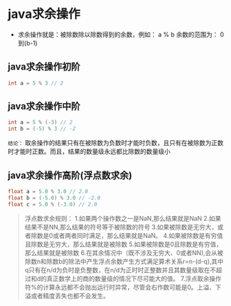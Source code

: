 # java求余操作
- 求余操作就是：被除数除以除数得到的余数，例如： a % b  余数的范围为： 0到(b-1)
## java求余操作初阶
```java
int a = 5 % 3 // 2 
```
## java求余操作中阶
```java
int a = 5 % (-3) // 2
int b = (-5) % 3 // -2
```
`结论：` 取余操作的结果只有在被除数为负数时才能时负数，且只有在被除数为正数时才能时正数。而且，结果的数量级永远都比除数的数量级小
## java求余操作高阶(浮点数求余)
```java
float a = 5.0 % 3.0 // 2.0
float b = (-5.0) % 3.0 // -2.0
float c = 5.0 % (-3.0) // 2.0
```
> 浮点数求余规则：
> 1.如果两个操作数之一是NaN,那么结果就是NaN
> 2.如果结果不是NN,那么结果的符号等于被除数的符号
> 3.如果被除数是无穷大，或者除数是0或者两者同时满足，那么结果就是NaN。
> 4.如果被除数是有穷值且除数是无穷大，那么结果就是被除数
> 5.如果被除数是0且除数是有穷值，那么结果就是被除数
> 6.在其余情况中（既不涉及无穷大、0或者NN),会从被除数n和除数b的除法中产生浮点余数产生方式满足算术关系r=n-(d-q),其中q只有在n/d为负时是负整数，在n/d为正时时正整数并且其数量级取在不超过和d的真正数学上的商的数量级的情况下尽可能大的值。
> 7.浮点取余操作符%的计算永远都不会抛出运行时异常，尽管会右作数可能是0。上溢、下溢或者精度丢失也都不会发生。